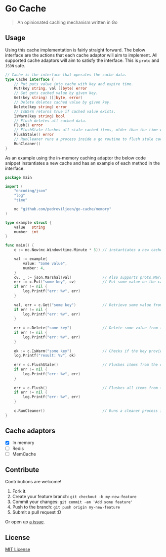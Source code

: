 # Go Cache

> An opinionated caching mechanism written in Go

## Usage

Using this cache implementation is fairly straight forward. The below interface are the actions that each cache adaptor will aim to implement. All supported cache adaptors will aim to satisfy the interface. This is `proto` and `JSON` safe.

```go
// Cache is the interface that operates the cache data.
type Cache interface {
	// Put puts value into cache with key and expire time.
	Put(key string, val []byte) error
	// Get gets cached value by given key.
	Get(key string) ([]byte, error)
	// Delete deletes cached value by given key.
	Delete(key string) error
	// IsWarm returns true if cached value exists.
	IsWarm(key string) bool
	// Flush deletes all cached data.
	Flush() error
	// FlushStale flushes all stale cached items, older than the time window
	FlushStale() error 
	// RunCleaner runs a process inside a go routine to flush stale cache items outside of the time window
	RunCleaner()
}
```

As an example using the in-memory caching adaptor the below code snippet instantiates a new cache and has an example of each method in the interface.

```go
package main

import (
	"encoding/json"
	"log"
	"time"

	mc "github.com/pedreviljoen/go-cache/memory"
)

type example struct {
	value   string
	number  int
}

func main() {
	c := mc.New(mc.Window(time.Minute * 5)) // instantiates a new cache with a default flush window of 5 minutes

	val := example{
		value: "Some value",
		number: 4,
    }
	cv, _ := json.Marshal(val)              // Also supports proto.Marshall for proto messages
	err := c.Put("some key", cv)            // Put some value on the cache
	if err != nil {
		log.Printf("err: %v", err)
	}
	
	val, err = c.Get("some key")            // Retrieve some value from the cache with the given key
	if err != nil {
		log.Printf("err: %v", err)
    }
	
	err = c.Delete("some key")              // Delete some value from the cache with the given key
	if err != nil {
		log.Printf("err: %v", err)
	}
	
	ok := c.IsWarm("some key")              // Checks if the key provide has a value saved in the cache
	log.Printf("result: %v", ok)
	
	err = c.FlushStale()                    // Flushes items from the cache older than the time window
	if err != nil {
		log.Printf("err: %v", err)
	}
	
	err = c.Flush()                         // Flushes all items from the cache
	if err != nil {
		log.Printf("err: %v", err)
	}
	
	c.RunCleaner()                          // Runs a cleaner process in a isolated go-routine which clears stale cache items
}
```

## Cache adaptors

- [x] In memory
- [ ] Redis
- [ ] MemCache

## Contribute

Contributions are welcome!

1. Fork it.
2. Create your feature branch: `git checkout -b my-new-feature`
3. Commit your changes: `git commit -am 'Add some feature'`
4. Push to the branch: `git push origin my-new-feature`
5. Submit a pull request :D

Or open up [a issue](https://github.com/pedreviljoen/go-cache/issues).

## License

[MIT License](https://github.com/pedreviljoen/go-cache/blob/main/LICENSE)